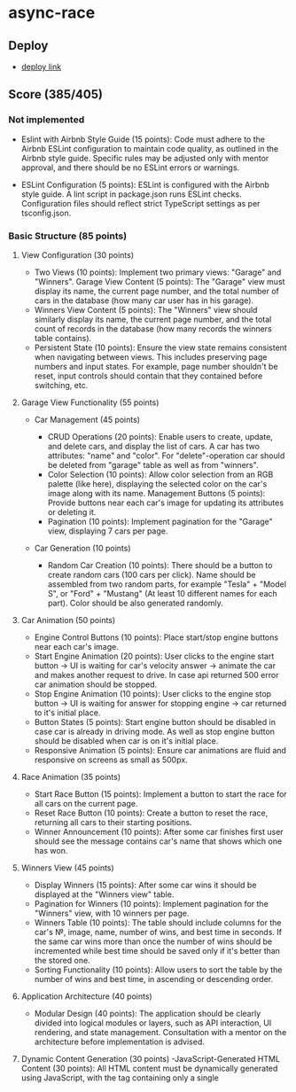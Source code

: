 # async-race

## Deploy

- [deploy link](https://async-race-tan-develop.vercel.app/garage)

## Score (385/405)

### Not implemented

- Eslint with Airbnb Style Guide (15 points): Code must adhere to the Airbnb ESLint configuration to maintain code quality, as outlined in the Airbnb style guide. Specific rules may be adjusted only with mentor approval, and there should be no ESLint errors or warnings.

- ESLint Configuration (5 points): ESLint is configured with the Airbnb style guide. A lint script in package.json runs ESLint checks. Configuration files should reflect strict TypeScript settings as per tsconfig.json.

### Basic Structure (85 points)

1. View Configuration (30 points)

   - Two Views (10 points): Implement two primary views: "Garage" and "Winners".
     Garage View Content (5 points): The "Garage" view must display its name, the current page number, and the total number of cars in the database (how many car user has in his garage).
   - Winners View Content (5 points): The "Winners" view should similarly display its name, the current page number, and the total count of records in the database (how many records the winners table contains).
   - Persistent State (10 points): Ensure the view state remains consistent when navigating between views. This includes preserving page numbers and input states. For example, page number shouldn't be reset, input controls should contain that they contained before switching, etc.

2. Garage View Functionality (55 points)

   - Car Management (45 points)

     - CRUD Operations (20 points): Enable users to create, update, and delete cars, and display the list of cars. A car has two attributes: "name" and "color". For "delete"-operation car should be deleted from "garage" table as well as from "winners".
     - Color Selection (10 points): Allow color selection from an RGB palette (like here), displaying the selected color on the car's image along with its name.
       Management Buttons (5 points): Provide buttons near each car's image for updating its attributes or deleting it.
     - Pagination (10 points): Implement pagination for the "Garage" view, displaying 7 cars per page.

   - Car Generation (10 points)
     - Random Car Creation (10 points): There should be a button to create random cars (100 cars per click). Name should be assembled from two random parts, for example "Tesla" + "Model S", or "Ford" + "Mustang" (At least 10 different names for each part). Color should be also generated randomly.

3. Car Animation (50 points)

   - Engine Control Buttons (10 points): Place start/stop engine buttons near each car's image.
   - Start Engine Animation (20 points): User clicks to the engine start button -> UI is waiting for car's velocity answer -> animate the car and makes another request to drive. In case api returned 500 error car animation should be stopped.
   - Stop Engine Animation (10 points): User clicks to the engine stop button -> UI is waiting for answer for stopping engine -> car returned to it's initial place.
   - Button States (5 points): Start engine button should be disabled in case car is already in driving mode. As well as stop engine button should be disabled when car is on it's initial place.
   - Responsive Animation (5 points): Ensure car animations are fluid and responsive on screens as small as 500px.

4. Race Animation (35 points)

   - Start Race Button (15 points): Implement a button to start the race for all cars on the current page.
   - Reset Race Button (10 points): Create a button to reset the race, returning all cars to their starting positions.
   - Winner Announcement (10 points): After some car finishes first user should see the message contains car's name that shows which one has won.

5. Winners View (45 points)

   - Display Winners (15 points): After some car wins it should be displayed at the "Winners view" table.
   - Pagination for Winners (10 points): Implement pagination for the "Winners" view, with 10 winners per page.
   - Winners Table (10 points): The table should include columns for the car's №, image, name, number of wins, and best time in seconds. If the same car wins more than once the number of wins should be incremented while best time should be saved only if it's better than the stored one.
   - Sorting Functionality (10 points): Allow users to sort the table by the number of wins and best time, in ascending or descending order.

6. Application Architecture (40 points)

   - Modular Design (40 points): The application should be clearly divided into logical modules or layers, such as API interaction, UI rendering, and state management. Consultation with a mentor on the architecture before implementation is advised.

7. Dynamic Content Generation (30 points)
   -JavaScript-Generated HTML Content (30 points): All HTML content must be dynamically generated using JavaScript, with the <body> tag containing only a single <script> tag.

8. Single Page Application (25 points)

   - SPA Implementation (25 points): The application must be a Single Page Application (SPA) using either React v18+ or Angular v17+. All content must be generated using TypeScript with strict and noImplicitAny settings enabled in tsconfig.json, ensuring seamless user experience without page reloads during navigation.

9. Bundling and Tooling (20 points)

   - Use of Webpack or Similar (20 points): Implement Webpack or another bundling tool to compile the project into a minimal set of files, ideally one HTML file, one JS file, and one CSS file. Ensure that the configuration enforces TypeScript strict type checking.

10. Code Quality and Standards (0 points)

11. Code Organization and Efficiency (15 points)

    - Function Modularization (10 points): Code should be organized into small, clearly named functions with specific purposes. Each function should not exceed 40 lines, reflecting strong typing and avoiding the use of magic numbers or strings.
    - Code Duplication and Magic Numbers (5 points): Minimize code duplication and maintain readability by avoiding the use of magic numbers or strings throughout the codebase.

12. Prettier and ESLint Configuration (5 points)

    - Prettier Setup (5 points): Prettier is correctly set up with two scripts in package.json: format for auto-formatting and ci:format for checking issues.

13. Overall Code Quality (35 points)

    - (Up to 35 points) Discretionary points awarded by the reviewer based on overall code quality, readability

